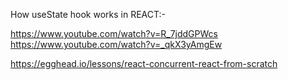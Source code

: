 How useState hook works in REACT:- 

https://www.youtube.com/watch?v=R_7jddGPWcs
https://www.youtube.com/watch?v=_qkX3yAmgEw

https://egghead.io/lessons/react-concurrent-react-from-scratch